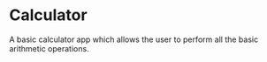 # Calculator

A basic calculator app which allows the user to perform all the basic arithmetic operations.  
